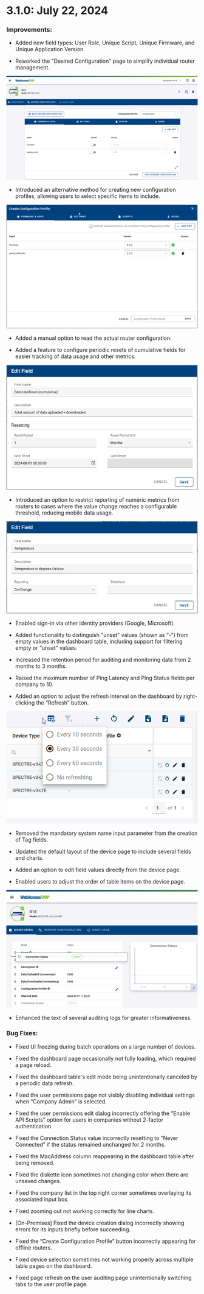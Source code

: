 # 3.1.0: July 22, 2024

### Improvements:

- Added new field types: User Role, Unique Script, Unique Firmware, and Unique Application Version.

- Reworked the "Desired Configuration" page to simplify individual router management.

![Desired Configuration](./desired-config.png)

- Introduced an alternative method for creating new configuration profiles, allowing users to select specific items to include.

![Create Configuration Profile](./create-configuration-profile.png)

- Added a manual option to read the actual router configuration.

- Added a feature to configure periodic resets of cumulative fields for easier tracking of data usage and other metrics.

![Reset Cumulative Field](./reset-field.png)

- Introduced an option to restrict reporting of numeric metrics from routers to cases where the value change reaches a configurable threshold, reducing mobile data usage.

![Field Treshold](./field-treshold.png)

- Enabled sign-in via other identity providers (Google, Microsoft).

- Added functionality to distinguish "unset" values (shown as “-”) from empty values in the dashboard table, including support for filtering empty or “unset” values.

- Increased the retention period for auditing and monitoring data from 2 months to 3 months.

- Raised the maximum number of Ping Latency and Ping Status fields per company to 10.

- Added an option to adjust the refresh interval on the dashboard by right-clicking the “Refresh” button.

![Refresh Table](./refresh-table.png)

- Removed the mandatory system name input parameter from the creation of Tag fields.

- Updated the default layout of the device page to include several fields and charts.

- Added an option to edit field values directly from the device page.

- Enabled users to adjust the order of table items on the device page.

![Device Table](./device-table.png)

- Enhanced the text of several auditing logs for greater informativeness.

### Bug Fixes:

- Fixed UI freezing during batch operations on a large number of devices.

- Fixed the dashboard page occasionally not fully loading, which required a page reload.

- Fixed the dashboard table's edit mode being unintentionally canceled by a periodic data refresh.

- Fixed the user permissions page not visibly disabling individual settings when “Company Admin” is selected.

- Fixed the user permissions edit dialog incorrectly offering the “Enable API Scripts” option for users in companies without 2-factor authentication.

- Fixed the Connection Status value incorrectly resetting to “Never Connected” if the status remained unchanged for 2 months.

- Fixed the MacAddress column reappearing in the dashboard table after being removed.

- Fixed the diskette icon sometimes not changing color when there are unsaved changes.

- Fixed the company list in the top right corner sometimes overlaying its associated input box.

- Fixed zooming out not working correctly for line charts.

- [On-Premises] Fixed the device creation dialog incorrectly showing errors for its inputs briefly before succeeding.

- Fixed the “Create Configuration Profile” button incorrectly appearing for offline routers.

- Fixed device selection sometimes not working properly across multiple table pages on the dashboard.

- Fixed page refresh on the user auditing page unintentionally switching tabs to the user profile page.
